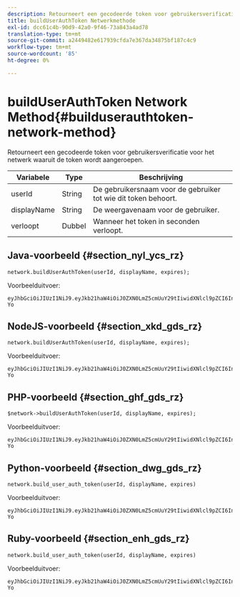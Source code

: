 ```yaml
---
description: Retourneert een gecodeerde token voor gebruikersverificatie voor het netwerk waaruit de token wordt aangeroepen.
title: buildUserAuthToken Netwerkmethode
exl-id: dcc61c4b-90d9-42a0-9f46-73a843a4ad78
translation-type: tm+mt
source-git-commit: a2449482e617939cfda7e367da34875bf187c4c9
workflow-type: tm+mt
source-wordcount: '85'
ht-degree: 0%

---
```


# buildUserAuthToken Network Method{#builduserauthtoken-network-method}

Retourneert een gecodeerde token voor gebruikersverificatie voor het netwerk waaruit de token wordt aangeroepen.

| Variabele | Type | Beschrijving |
|--- |--- |--- |
| userId | String | De gebruikersnaam voor de gebruiker tot wie dit token behoort. |
| displayName | String | De weergavenaam voor de gebruiker. |
| verloopt | Dubbel | Wanneer het token in seconden verloopt. |

## Java-voorbeeld {#section_nyl_ycs_rz}

```
network.buildUserAuthToken(userId, displayName, expires); 
```

Voorbeelduitvoer:

```
eyJhbGciOiJIUzI1NiJ9.eyJkb21haW4iOiJ0ZXN0LmZ5cmUuY29tIiwidXNlcl9pZCI6InN5c3RlbSIsImRpc3BsYXlfbmFtZSI6InN5c3RlbSIsImV4cGlyZXMiOjEzOTY2NTUwODN9.33GuJF_ou2O6CCV22Y3PlLUgP2Igy9vAXfmLONkt-Yo 
```

## NodeJS-voorbeeld {#section_xkd_gds_rz}

```
network.buildUserAuthToken(userId, displayName, expires); 
```

Voorbeelduitvoer:

```
eyJhbGciOiJIUzI1NiJ9.eyJkb21haW4iOiJ0ZXN0LmZ5cmUuY29tIiwidXNlcl9pZCI6InN5c3RlbSIsImRpc3BsYXlfbmFtZSI6InN5c3RlbSIsImV4cGlyZXMiOjEzOTY2NTUwODN9.33GuJF_ou2O6CCV22Y3PlLUgP2Igy9vAXfmLONkt-Yo 
```

## PHP-voorbeeld {#section_ghf_gds_rz}

```
$network->buildUserAuthToken(userId, displayName, expires); 
```

Voorbeelduitvoer:

```
eyJhbGciOiJIUzI1NiJ9.eyJkb21haW4iOiJ0ZXN0LmZ5cmUuY29tIiwidXNlcl9pZCI6InN5c3RlbSIsImRpc3BsYXlfbmFtZSI6InN5c3RlbSIsImV4cGlyZXMiOjEzOTY2NTUwODN9.33GuJF_ou2O6CCV22Y3PlLUgP2Igy9vAXfmLONkt-Yo
```

## Python-voorbeeld {#section_dwg_gds_rz}

```
network.build_user_auth_token(userId, displayName, expires) 
```

Voorbeelduitvoer:

```
eyJhbGciOiJIUzI1NiJ9.eyJkb21haW4iOiJ0ZXN0LmZ5cmUuY29tIiwidXNlcl9pZCI6InN5c3RlbSIsImRpc3BsYXlfbmFtZSI6InN5c3RlbSIsImV4cGlyZXMiOjEzOTY2NTUwODN9.33GuJF_ou2O6CCV22Y3PlLUgP2Igy9vAXfmLONkt-Yo
```

## Ruby-voorbeeld {#section_enh_gds_rz}

```
network.build_user_auth_token(userId, displayName, expires) 
```

Voorbeelduitvoer:

```
eyJhbGciOiJIUzI1NiJ9.eyJkb21haW4iOiJ0ZXN0LmZ5cmUuY29tIiwidXNlcl9pZCI6InN5c3RlbSIsImRpc3BsYXlfbmFtZSI6InN5c3RlbSIsImV4cGlyZXMiOjEzOTY2NTUwODN9.33GuJF_ou2O6CCV22Y3PlLUgP2Igy9vAXfmLONkt-Yo
```
